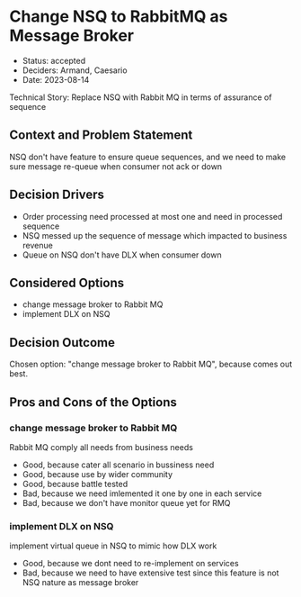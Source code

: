 # Change NSQ to RabbitMQ as Message Broker

* Status: accepted
* Deciders: Armand, Caesario
* Date: 2023-08-14

Technical Story: Replace NSQ with Rabbit MQ in terms of assurance of sequence

## Context and Problem Statement

NSQ don't have feature to ensure queue sequences, and we need to make sure message re-queue when consumer not ack or down

## Decision Drivers

* Order processing need processed at most one and need in processed sequence
* NSQ messed up the sequence of message which impacted to business revenue
* Queue on NSQ don't have DLX when consumer down

## Considered Options

* change message broker to Rabbit MQ
* implement DLX on NSQ

## Decision Outcome

Chosen option: "change message broker to Rabbit MQ", because comes out best.

## Pros and Cons of the Options

### change message broker to Rabbit MQ

Rabbit MQ comply all needs from business needs

* Good, because cater all scenario in bussiness need
* Good, because use by wider community
* Good, because battle tested
* Bad, because we need imlemented it one by one in each service
* Bad, because we don't have monitor queue yet for RMQ

### implement DLX on NSQ

implement virtual queue in NSQ to mimic how DLX work

* Good, because we dont need to re-implement on services
* Bad, because we need to have extensive test since this feature is not NSQ nature as message broker
